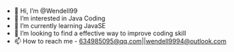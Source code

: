 - 👋 Hi, I’m @Wendell99
- 👀 I’m interested in Java Coding
- 🌱 I’m currently learning JavaSE
- 💞️ I’m looking to find a effective way to improve coding skill
- 📫 How to reach me - 634985095@qq.com||wendell9994@outlook.com

<!---
Wendell99/Wendell99 is a ✨ special ✨ repository because its `README.md` (this file) appears on your GitHub profile.
You can click the Preview link to take a look at your changes.
--->
